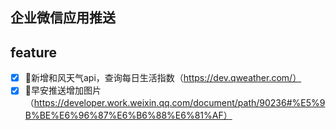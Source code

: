 ## 企业微信应用推送

## feature

 - [x] 🎉新增和风天气api，查询每日生活指数（https://dev.qweather.com/）
 - [x] 🎉早安推送增加图片（https://developer.work.weixin.qq.com/document/path/90236#%E5%9B%BE%E6%96%87%E6%B6%88%E6%81%AF）
